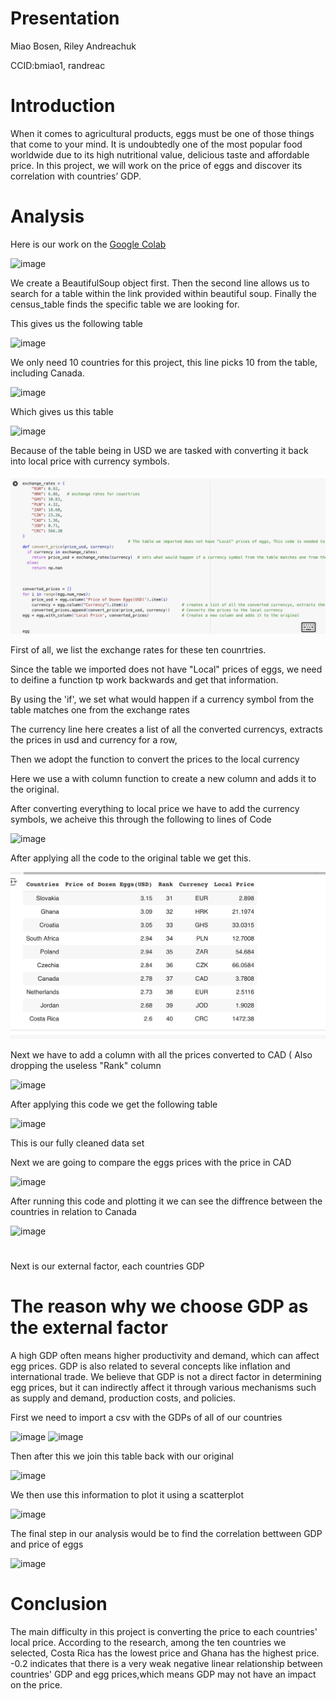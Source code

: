 # Presentation
Miao Bosen, Riley Andreachuk

CCID:bmiao1, randreac



# Introduction
When it comes to agricultural products, eggs must be one of those things that come to your mind. It is undoubtedly one of the most popular food worldwide due to its high nutritional value, delicious taste and affordable price. In this project, we will work on the price of eggs and discover its correlation with countries’ GDP.


# Analysis
Here is our work on the [Google Colab](Presentation.ipynb)



![image](https://github.com/user-attachments/assets/989ee7be-cd9c-4de2-9106-04252fcafba1)




We create a BeautifulSoup object first. Then the second line allows us to search for a table within the link provided within beautiful soup. Finally the census_table finds the specific table we are looking for.

This gives us the following table




![image](https://github.com/user-attachments/assets/690158b9-b901-44b9-8e93-1ac14f7ddb90)





We only need 10 countries for this project, this line picks 10 from the table, including Canada.




![image](https://github.com/user-attachments/assets/45a44b88-940c-413b-a047-ff0c84a4926d)




Which gives us this table




![image](https://github.com/user-attachments/assets/cc55c856-24dc-45bd-b5a8-591ca465fef8)




Because of the table being in USD we are tasked with converting it back into local price with currency symbols.




![IMG_0172](IMG_0172.jpeg)




First of all, we list the exchange rates for these ten counrtries.

Since the table we imported does not have "Local" prices of eggs, we need to deifine a function tp work backwards and get that information.
 
 By using the 'if', we set what would happen if a currency symbol from the table matches one from the exchange rates

The currency line here creates a list of all the converted currencys, extracts the prices in usd and currency for a row,

Then we adopt the function to convert the prices to the local currency           

Here we use a with column function to create a new column and adds it to the original.



After converting everything to local price we have to add the currency symbols, we acheive this through the following to lines of Code




![image](https://github.com/user-attachments/assets/97319b26-b25f-4e20-98db-b77d7f87f826)




After applying all the code to the original table we get this.




![IMG_0173](IMG_0173.jpeg)




Next we have to add a column with all the prices converted to CAD ( Also dropping the useless "Rank" column




![image](https://github.com/user-attachments/assets/6943f21f-7b61-4bf5-b1a8-5717ab54827f)




After applying this code we get the following table




![image](https://github.com/user-attachments/assets/2df0e3b6-fa6e-456a-af3c-e834dfb9d5fe)




This is our fully cleaned data set

Next we are going to compare the eggs prices with the price in CAD




![image](https://github.com/user-attachments/assets/74d4f0d4-3c1a-4f09-a77e-1cde9d19e561)




After running this code and plotting it we can see the diffrence between the countries in relation to Canada




![image](https://github.com/user-attachments/assets/3d1c9355-377c-49b4-9fa3-ca0a0817a6ef)




#


Next is our external factor, each countries GDP

# The reason why we choose GDP as the external factor
A high GDP often means higher productivity and demand, which can affect egg prices. GDP is also related to several concepts like inflation and international trade. We believe that GDP is not a direct factor in determining egg prices, but it can indirectly affect it through various mechanisms such as supply and demand, production costs, and policies.


First we need to import a csv with the GDPs of all of our countries




![image](https://github.com/user-attachments/assets/e0be35ab-8875-4dbb-babb-3c5c95422a3e)
![image](https://github.com/user-attachments/assets/9c07e54f-f741-4a6c-9592-e7c7ea7e2bcc)




Then after this we join this table back with our original 




![image](https://github.com/user-attachments/assets/fe5305c0-9e71-427e-ab15-cd1dd00f8cf0)




We then use this information to plot it using a scatterplot




![image](https://github.com/user-attachments/assets/738e9d94-fe93-4966-bde8-077f165a49be)





The final step in our analysis would be to find the correlation bettween GDP and price of eggs




![image](https://github.com/user-attachments/assets/0f2b8fe1-d64f-409c-a0fd-e8529a52fc56)





# Conclusion
The main difficulty in this project is converting the price to each countries' local price.
According to the research, among the ten countries we selected, Costa Rica has the lowest price and Ghana has the highest price.
-0.2 indicates that there is a very weak negative linear relationship between countries' GDP and egg prices,which means GDP may not have an impact on the price.
